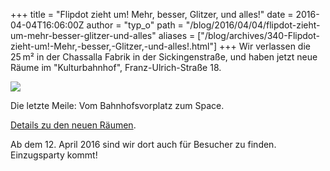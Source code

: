 +++
title = "Flipdot zieht um! Mehr, besser, Glitzer, und alles!"
date = 2016-04-04T16:06:00Z
author = "typ_o"
path = "/blog/2016/04/04/flipdot-zieht-um-mehr-besser-glitzer-und-alles"
aliases = ["/blog/archives/340-Flipdot-zieht-um!-Mehr,-besser,-Glitzer,-und-alles!.html"]
+++
Wir verlassen die 25 m² in der Chassalla Fabrik in der Sickingenstraße,
und haben jetzt neue Räume im "Kulturbahnhof", Franz-Ulrich-Straße 18.

[![](/media/anfahrt.serendipityThumb.png)](/media/anfahrt.png)

Die letzte Meile: Vom Bahnhofsvorplatz zum Space.

[Details zu den neuen Räumen](https://flipdot.org/wiki/Neuland).

Ab dem 12. April 2016 sind wir dort auch für Besucher zu finden.
Einzugsparty kommt!
